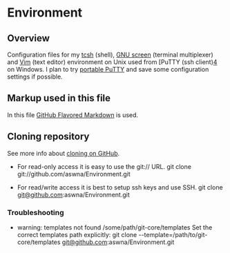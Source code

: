 Environment
===========

Overview
--------
Configuration files for my [tcsh][1] (shell), [GNU screen][2] (terminal multiplexer) and
[Vim][3] (text editor) environment on Unix used from [PuTTY (ssh client)[4] on Windows.
I plan to try [portable PuTTY][5] and save some configuration settings if possible.

Markup used in this file
------------------------
In this file [GitHub Flavored Markdown][6] is used.

Cloning repository
------------------
See more info about [cloning on GitHub][7].

* For read-only access it is easy to use the git:// URL.
    git clone git://github.com/aswna/Environment.git

* For read/write access it is best to setup ssh keys and use SSH.
    git clone git@github.com:aswna/Environment.git

### Troubleshooting ###
* warning: templates not found /some/path/git-core/templates
Set the correct templates path explicitly:
    git clone --template=/path/to/git-core/templates git@github.com:aswna/Environment.git

[1]: http://www.tcsh.org/Home "tcsh"
[2]: http://www.gnu.org/software/screen/ "GNU screen"
[3]: http://www.vim.org/ "Vim"
[4]: http://www.chiark.greenend.org.uk/~sgtatham/putty/ "PuTTY"
[5]: http://sourceforge.net/projects/portableapps/files/PuTTY%20Portable/ "PuTTY portable"
[6]: http://github.github.com/github-flavored-markdown/ "GFM"
[7]: https://help.github.com/articles/which-remote-url-should-i-use "Which remote URL should I use?"
